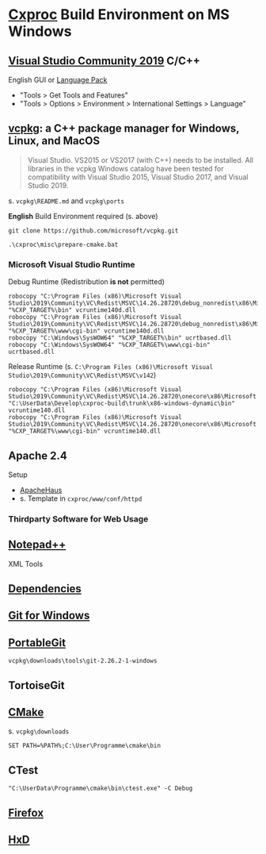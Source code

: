 
# [Cxproc](https://github.com/raxdne/cxproc) Build Environment on MS Windows

## [Visual Studio Community 2019](https://visualstudio.microsoft.com/de/downloads/) C/C++

English GUI or
[Language Pack](https://docs.microsoft.com/de-de/visualstudio/install/install-visual-studio?view=vs-2019#step-6---install-language-packs-optional)

- "Tools > Get Tools and Features"
- "Tools > Options > Environment > International Settings > Language"

## [vcpkg](https://docs.microsoft.com/en-us/cpp/build/vcpkg?view=vs-2019): a C++ package manager for Windows, Linux, and MacOS

> Visual Studio. VS2015 or VS2017 (with C++) needs to be installed. All libraries in the vcpkg Windows catalog have been tested for compatibility with Visual Studio 2015, Visual Studio 2017, and Visual Studio 2019.

s. `vcpkg\README.md` and `vcpkg\ports`

__English__ Build Environment required (s. above)

    git clone https://github.com/microsoft/vcpkg.git
    
    .\cxproc\misc\prepare-cmake.bat
	
### Microsoft Visual Studio Runtime

Debug Runtime (Redistribution **is not** permitted)

    robocopy "C:\Program Files (x86)\Microsoft Visual Studio\2019\Community\VC\Redist\MSVC\14.26.28720\debug_nonredist\x86\Microsoft.VC142.DebugCRT" "%CXP_TARGET%\bin" vcruntime140d.dll
    robocopy "C:\Program Files (x86)\Microsoft Visual Studio\2019\Community\VC\Redist\MSVC\14.26.28720\debug_nonredist\x86\Microsoft.VC142.DebugCRT" "%CXP_TARGET%\www\cgi-bin" vcruntime140d.dll
    robocopy "C:\Windows\SysWOW64" "%CXP_TARGET%\bin" ucrtbased.dll
    robocopy "C:\Windows\SysWOW64" "%CXP_TARGET%\www\cgi-bin" ucrtbased.dll


Release Runtime (s. `C:\Program Files (x86)\Microsoft Visual Studio\2019\Community\VC\Redist\MSVC\v142`)

    robocopy "C:\Program Files (x86)\Microsoft Visual Studio\2019\Community\VC\Redist\MSVC\14.26.28720\onecore\x86\Microsoft.VC142.CRT" "C:\UserData\Develop\cxproc-build\trunk\x86-windows-dynamic\bin" vcruntime140.dll
    robocopy "C:\Program Files (x86)\Microsoft Visual Studio\2019\Community\VC\Redist\MSVC\14.26.28720\onecore\x86\Microsoft.VC142.CRT" "%CXP_TARGET%\www\cgi-bin" vcruntime140.dll

## Apache 2.4

Setup

- [ApacheHaus](https://www.apachehaus.com/cgi-bin/download.plx)
- s. Template in `cxproc/www/conf/httpd`

### Thirdparty Software for Web Usage


## [Notepad++](https://notepad-plus-plus.org/downloads/)

XML Tools

## [Dependencies](https://github.com/lucasg/Dependencies/releases)

## [Git for Windows](https://gitforwindows.org/)

## [PortableGit](https://sourceforge.net/projects/gitportable/)

`vcpkg\downloads\tools\git-2.26.2-1-windows`

## TortoiseGit

## [CMake](https://cmake.org/download/)

s. `vcpkg\downloads`

	SET PATH=%PATH%;C:\User\Programme\cmake\bin

## CTest

	"C:\UserData\Programme\cmake\bin\ctest.exe" -C Debug

## [Firefox](https://www.mozilla.org/en-US/firefox/all/#product-desktop-release)

## [HxD](https://mh-nexus.de/de/hxd/)
